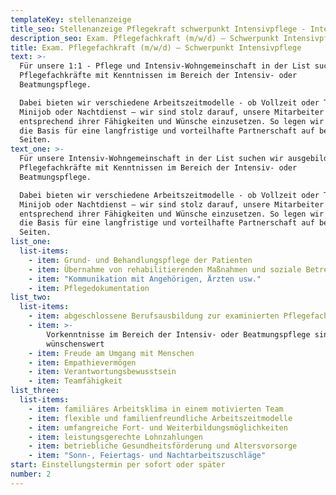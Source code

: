 ```yaml
---
templateKey: stellenanzeige
title_seo: Stellenanzeige Pflegekraft schwerpunkt Intensivpflege - Interkultureller Sozialdienst Hannover
description_seo: Exam. Pflegefachkraft (m/w/d) – Schwerpunkt Intensivpflege
title: Exam. Pflegefachkraft (m/w/d) – Schwerpunkt Intensivpflege
text: >-
  Für unsere 1:1 - Pflege und Intensiv-Wohngemeinschaft in der List suchen wir ausgebildete
  Pflegefachkräfte mit Kenntnissen im Bereich der Intensiv- oder
  Beatmungspflege.

  Dabei bieten wir verschiedene Arbeitszeitmodelle - ob Vollzeit oder Teilzeit,
  Minijob oder Nachtdienst – wir sind stolz darauf, unsere Mitarbeiter
  entsprechend ihrer Fähigkeiten und Wünsche einzusetzen. So legen wir gemeinsam
  die Basis für eine langfristige und vorteilhafte Partnerschaft auf beiden
  Seiten.
text_one: >-
  Für unsere Intensiv-Wohngemeinschaft in der List suchen wir ausgebildete
  Pflegefachkräfte mit Kenntnissen im Bereich der Intensiv- oder
  Beatmungspflege.

  Dabei bieten wir verschiedene Arbeitszeitmodelle - ob Vollzeit oder Teilzeit,
  Minijob oder Nachtdienst – wir sind stolz darauf, unsere Mitarbeiter
  entsprechend ihrer Fähigkeiten und Wünsche einzusetzen. So legen wir gemeinsam
  die Basis für eine langfristige und vorteilhafte Partnerschaft auf beiden
  Seiten.
list_one:
  list-items:
    - item: Grund- und Behandlungspflege der Patienten
    - item: Übernahme von rehabilitierenden Maßnahmen und soziale Betreuung
    - item: "Kommunikation mit Angehörigen, Ärzten usw."
    - item: Pflegedokumentation
list_two:
  list-items:
    - item: abgeschlossene Berufsausbildung zur examinierten Pflegefachkraft
    - item: >-
        Vorkenntnisse im Bereich der Intensiv- oder Beatmungspflege sind
        wünschenswert
    - item: Freude am Umgang mit Menschen
    - item: Empathievermögen
    - item: Verantwortungsbewusstsein
    - item: Teamfähigkeit
list_three:
  list-items:
    - item: familiäres Arbeitsklima in einem motivierten Team
    - item: flexible und familienfreundliche Arbeitszeitmodelle
    - item: umfangreiche Fort- und Weiterbildungsmöglichkeiten
    - item: leistungsgerechte Lohnzahlungen
    - item: betriebliche Gesundheitsförderung und Altersvorsorge
    - item: "Sonn-, Feiertags- und Nachtarbeitszuschläge"
start: Einstellungstermin per sofort oder später
number: 2
---
```

